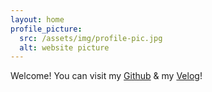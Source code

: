 ```yaml
---
layout: home
profile_picture:
  src: /assets/img/profile-pic.jpg
  alt: website picture
---
```


<p>
  Welcome! You can visit my <a href="https://github.com/c-min-ji">Github</a> & my <a href="https://velog.io/@c-min-ji">Velog</a>!
</p>
